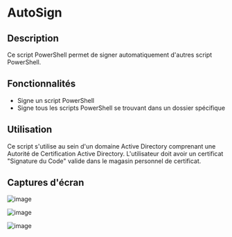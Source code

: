 # AutoSign

## Description

Ce script PowerShell permet de signer automatiquement d'autres script PowerShell.

## Fonctionnalités

- Signe un script PowerShell
- Signe tous les scripts PowerShell se trouvant dans un dossier spécifique

## Utilisation

Ce script s'utilise au sein d'un domaine Active Directory comprenant une Autorité de Certification Active Directory. L'utilisateur doit avoir un certificat "Signature du Code" valide dans le magasin personnel de certificat.

## Captures d'écran

![image](https://github.com/Gapoly/AutoSign/assets/94485066/72e16644-cc3f-4158-983a-5e33f930e10d)

![image](https://github.com/Gapoly/AutoSign/assets/94485066/0c045b46-a081-494f-a20e-1c484910308b)

![image](https://github.com/Gapoly/AutoSign/assets/94485066/6761ac82-8ffb-44d1-a1b6-bcf1955dc04c)

